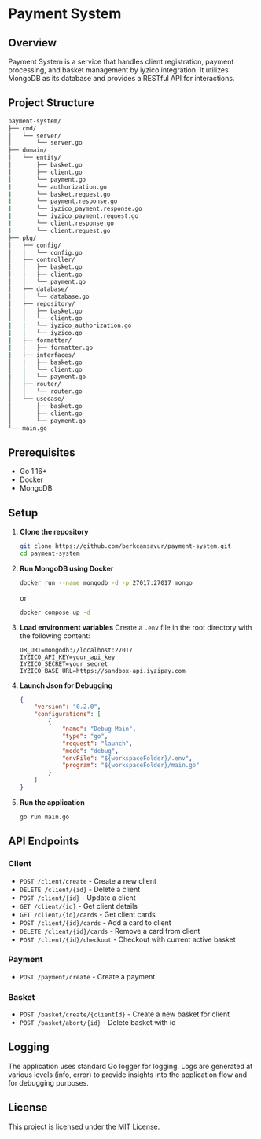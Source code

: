 # Payment System

## Overview
Payment System is a service that handles client registration, payment processing, and basket management by iyzico integration. It utilizes MongoDB as its database and provides a RESTful API for interactions.

## Project Structure
```sh
payment-system/
├── cmd/
│   └── server/
│       └── server.go
├── domain/
│   └── entity/
│       ├── basket.go
│       ├── client.go
│       └── payment.go
|       └── authorization.go 
|       └── basket.request.go 
|       └── payment.response.go 
|       └── iyzico_payment.response.go 
|       └── iyzico_payment.request.go 
|       └── client.response.go 
|       └── client.request.go 
├── pkg/
│   ├── config/
│   │   └── config.go
│   ├── controller/
│   │   ├── basket.go
│   │   ├── client.go
│   │   └── payment.go
│   ├── database/
│   │   └── database.go
│   ├── repository/
│   │   ├── basket.go
│   │   └── client.go
|   |   └── iyzico_authorization.go
|   |   └── iyzico.go
|   ├── formatter/
|   |   ├── formatter.go
|   ├── interfaces/
│   |   ├── basket.go
│   |   └── client.go
|   |   └── payment.go
│   ├── router/
│   │   └── router.go
│   └── usecase/
│       ├── basket.go
│       ├── client.go
│       └── payment.go
└── main.go
```
## Prerequisites

- Go 1.16+
- Docker
- MongoDB

## Setup

1. **Clone the repository**
    ```sh
    git clone https://github.com/berkcansavur/payment-system.git
    cd payment-system
    ```

2. **Run MongoDB using Docker**
    ```sh
    docker run --name mongodb -d -p 27017:27017 mongo
    ```
    or
    ```sh
    docker compose up -d
    ```

3. **Load environment variables**
    Create a `.env` file in the root directory with the following content:
    ```env
    DB_URI=mongodb://localhost:27017
    IYZICO_API_KEY=your_api_key
    IYZICO_SECRET=your_secret
    IYZICO_BASE_URL=https://sandbox-api.iyzipay.com
    ```


4. **Launch Json for Debugging**
    ```json
    {
        "version": "0.2.0",
        "configurations": [
            {
                "name": "Debug Main",
                "type": "go",
                "request": "launch",
                "mode": "debug",
                "envFile": "${workspaceFolder}/.env",
                "program": "${workspaceFolder}/main.go"
            }
        ]
    }
    ```


5. **Run the application**
    ```sh
    go run main.go
    ```
  
## API Endpoints

### Client
- `POST /client/create` - Create a new client
- `DELETE /client/{id}` - Delete a client
- `POST /client/{id}` - Update a client
- `GET /client/{id}` - Get client details
- `GET /client/{id}/cards` - Get client cards
- `POST /client/{id}/cards` - Add a card to client
- `DELETE /client/{id}/cards` - Remove a card from client
- `POST /client/{id}/checkout` - Checkout with current active basket

### Payment
- `POST /payment/create` - Create a payment

### Basket
- `POST /basket/create/{clientId}` - Create a new basket for client
- `POST /basket/abort/{id}` - Delete basket with id

## Logging
The application uses standard Go logger for logging. Logs are generated at various levels (info, error) to provide insights into the application flow and for debugging purposes.

## License
This project is licensed under the MIT License.
